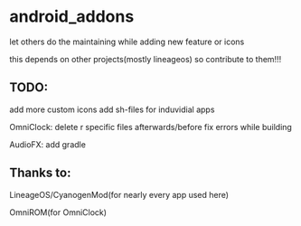 # android_addons

let others do the maintaining while adding new feature or icons

this depends on other projects(mostly lineageos) so contribute to them!!!

TODO:
--------

add more custom icons
add sh-files for induvidial apps

OmniClock:
delete r specific files afterwards/before
fix errors while building

AudioFX:
add gradle

Thanks to:
----------

LineageOS/CyanogenMod(for nearly every app used here)

OmniROM(for OmniClock)
